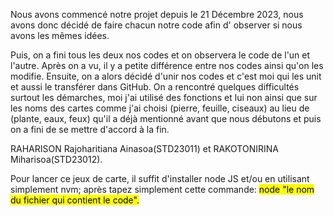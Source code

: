 Nous avons commencé notre projet depuis le 21 Décembre 2023, nous avons donc décidé de faire chacun notre code afin d' observer si nous avons les mêmes idées. 

Puis, on a fini tous les deux nos codes et on observera le code de l'un et l'autre. Après on a vu, il y a petite différence entre nos codes ainsi qu'on les modifie. Ensuite, on a alors décidé d'unir nos codes et c'est moi qui les unit et aussi le transférer dans GitHub. On a rencontré quelques difficultés surtout les démarches, moi j'ai utilisé des fonctions et lui non ainsi que sur les noms des cartes comme j'ai choisi (pierre, feuille, ciseaux) au lieu de (plante, eaux, feux) qu'il a déjà mentionné avant que nous débutons et puis on a fini de se mettre d'accord à la fin.

RAHARISON Rajoharitiana Ainasoa(STD23011) et RAKOTONIRINA Miharisoa(STD23012).

Pour lancer ce jeux de carte, il suffit d'installer node JS et/ou en utilisant simplement nvm; après tapez simplement cette commande: <mark>node "le nom du fichier qui contient le code".</mark>

